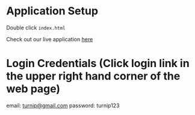 # Application Setup
Double click `index.html`

Check out our live application [here](https://breathtaker-home.vercel.app/)

# Login Credentials (Click login link in the upper right hand corner of the web page)
email: turnip@gmail.com
password: turnip123

